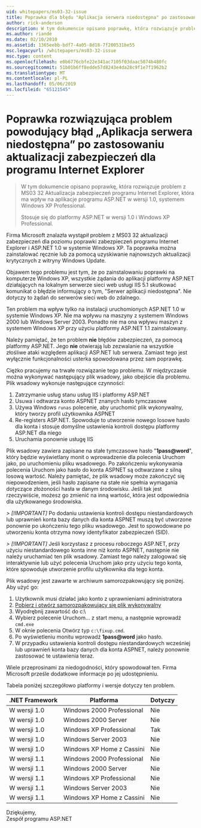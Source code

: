 ```yaml
---
uid: whitepapers/ms03-32-issue
title: Poprawka dla błędu "Aplikacja serwera niedostępna" po zastosowaniu aktualizacji zabezpieczeń dla programu Internet Explorer | Dokumentacja firmy Microsoft
author: rick-anderson
description: W tym dokumencie opisano poprawkę, która rozwiązuje problem z MS03 32 Aktualizacja zabezpieczeń programu Internet Explorer, który wpływa na aplikacje programu ASP.NET 1.0 systemem Wi...
ms.author: riande
ms.date: 02/10/2010
ms.assetid: 1365eebb-bdf7-4a05-8d18-7f200531be55
msc.legacyurl: /whitepapers/ms03-32-issue
msc.type: content
ms.openlocfilehash: e0b6776cbfe22e341ac7105f03daac5074b480fc
ms.sourcegitcommit: 51b01b6ff8edde57d8243e4da28c9f1e7f1962b2
ms.translationtype: MT
ms.contentlocale: pl-PL
ms.lasthandoff: 05/06/2019
ms.locfileid: "65121545"
---
```

# <a name="fix-for-server-application-unavailable-error-after-applying-security-update-for-ie"></a>Poprawka rozwiązująca problem powodujący błąd „Aplikacja serwera niedostępna” po zastosowaniu aktualizacji zabezpieczeń dla programu Internet Explorer

> W tym dokumencie opisano poprawkę, która rozwiązuje problem z MS03 32 Aktualizacja zabezpieczeń programu Internet Explorer, która ma wpływ na aplikacje programu ASP.NET w wersji 1.0, systemem Windows XP Professional.
> 
> Stosuje się do platformy ASP.NET w wersji 1.0 i Windows XP Professional.

Firma Microsoft znalazła wystąpił problem z MS03 32 aktualizacji zabezpieczeń dla poziomu poprawki zabezpieczeń programu Internet Explorer i ASP.NET 1.0 w systemie Windows XP. Ta poprawka można zainstalować ręcznie lub za pomocą uzyskiwanie najnowszych aktualizacji krytycznych z witryny Windows Update.

Objawem tego problemu jest tym, że po zainstalowaniu poprawki na komputerze Windows XP, wszystkie żądania do aplikacji platformy ASP.NET działających na lokalnym serwerze sieci web usługi IIS 5.1 skutkować komunikat o błędzie informujący o tym, "Serwer aplikacji niedostępna". Nie dotyczy to żądań do serwerów sieci web do zdalnego.

Ten problem ma wpływ tylko na instalacji uruchomionych ASP.NET 1.0 w systemie Windows XP. Nie ma wpływu na maszyny z systemem Windows 2000 lub Windows Server 2003. Ponadto nie ma ona wpływu maszyn z systemem Windows XP przy użyciu platformy ASP.NET 1.1 zainstalowany.

Należy pamiętać, że ten problem **nie** błędów zabezpieczeń, za pomocą platformy ASP.NET. Jego **nie** otwierają lub zezwalanie na wszystkie złośliwe ataki względem aplikacji ASP.NET lub serwera. Zamiast tego jest wyłącznie funkcjonalności usterka spowodowana przez sam poprawkę.

Ciężko pracujemy na trwałe rozwiązanie tego problemu. W międzyczasie można wykonywać następujący plik wsadowy, jako obejście dla problemu. Plik wsadowy wykonuje następujące czynności:

1. Zatrzymanie usług stanu usług IIS i platformy ASP.NET
2. Usuwa i odtwarza konto ASPNET znanych hasło tymczasowe
3. Używa Windows `runas` polecenie, aby uruchomić plik wykonywalny, który tworzy profil użytkownika ASPNET
4. Re-registers ASP.NET. Spowoduje to utworzenie nowego losowe hasło dla konta i stosuje domyślne ustawienia kontroli dostępu platformy ASP.NET dla niego
5. Uruchamia ponownie usługę IIS

Plik wsadowy zawiera zapisane na stałe tymczasowe hasło "<strong>1pass\@word</strong>", który będzie wyświetlany monit o wprowadzenie dla polecenia Uruchom jako, po uruchomieniu pliku wsadowego. Po zakończeniu wykonywania polecenia Uruchom jako hasło do konta ASPNET są odtwarzane z silną losową wartość. Należy pamiętać, że plik wsadowy może zakończyć się niepowodzeniem, jeśli hasło zapisane na stałe nie spełnia wymagania dotyczące złożoności hasła w danym środowisku. Jeśli tak jest rzeczywiście, możesz go zmienić na inną wartość, która jest odpowiednia dla użytkowanego środowiska.

*> [!IMPORTANT]* Po dodaniu ustawienia kontroli dostępu niestandardowych lub uprawnień konta bazy danych dla konta ASPNET muszą być utworzone ponownie po ukończeniu tego pliku wsadowego. Jest to spowodowane po utworzeniu konta otrzyma nowy identyfikator zabezpieczeń (SID).

*> [!IMPORTANT]* Jeśli korzystasz z procesu roboczego ASP.NET, przy użyciu niestandardowego konta inne niż konto ASPNET, następnie nie należy uruchamiać ten plik wsadowy. Zamiast tego należy zalogować się interaktywnie lub użyć polecenia Uruchom jako przy użyciu tego konta, które spowoduje utworzenie profilu użytkownika dla tego konta.

Plik wsadowy jest zawarte w archiwum samorozpakowujący się poniżej. Aby użyć go:

1. Użytkownik musi działać jako konto z uprawnieniami administratora
2. [Pobierz i otwórz samorozpakowujący się plik wykonywalny](ms03-32-issue/_static/fixup1.exe)
3. Wyodrębnij zawartość do c:\
4. Wybierz polecenie Uruchom... z start menu, a następnie wprowadź `cmd.exe`
5. W oknie polecenia Otwórz typ `c:\fixup.cmd`.
6. Po wyświetleniu monitu wprowadź <strong>1pass\@word</strong> jako hasło.
7. W przypadku ustawienia kontroli dostępu niestandardowych wcześniej lub uprawnień konta bazy danych dla konta ASPNET, należy ponownie zastosować te ustawienia teraz.

Wiele przeprosinami za niedogodności, który spowodował ten. Firma Microsoft prześle dodatkowe informacje po jej udostępnieniu.

Tabela poniżej szczegółowo platformy i wersje dotyczy ten problem.

| .NET Framework | Platforma | Dotyczy |
| --- | --- | --- |
| W wersji 1.0 | Windows 2000 Professional | Nie |
| W wersji 1.0 | Windows 2000 Server | Nie |
| W wersji 1.0 | Windows XP Professional | Tak |
| W wersji 1.0 | Windows Server 2003 | Nie |
| W wersji 1.0 | Windows XP Home z Cassini | Nie |
| W wersji 1.1 | Windows 2000 Professional | Nie |
| W wersji 1.1 | Windows 2000 Server | Nie |
| W wersji 1.1 | Windows XP Professional | Nie |
| W wersji 1.1 | Windows Server 2003 | Nie |
| W wersji 1.1 | Windows XP Home z Cassini | Nie |

Dziękujemy,   
 Zespół programu ASP.NET
